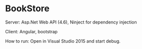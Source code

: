 # BookStore

Server:
Asp.Net Web API (4.6),
Ninject for dependency injection

Client:
Angular,
bootstrap

How to run:
Open in Visual Studio 2015 and start debug.
